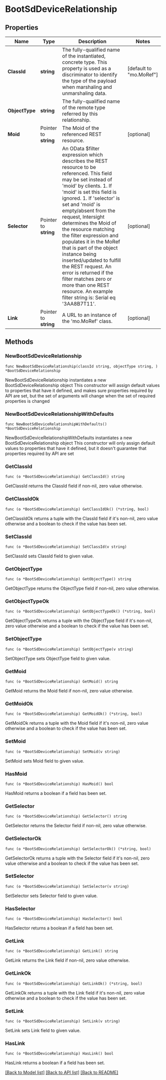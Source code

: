 # BootSdDeviceRelationship

## Properties

Name | Type | Description | Notes
------------ | ------------- | ------------- | -------------
**ClassId** | **string** | The fully-qualified name of the instantiated, concrete type. This property is used as a discriminator to identify the type of the payload when marshaling and unmarshaling data. | [default to "mo.MoRef"]
**ObjectType** | **string** | The fully-qualified name of the remote type referred by this relationship. | 
**Moid** | Pointer to **string** | The Moid of the referenced REST resource. | [optional] 
**Selector** | Pointer to **string** | An OData $filter expression which describes the REST resource to be referenced. This field may be set instead of &#39;moid&#39; by clients. 1. If &#39;moid&#39; is set this field is ignored. 1. If &#39;selector&#39; is set and &#39;moid&#39; is empty/absent from the request, Intersight determines the Moid of the resource matching the filter expression and populates it in the MoRef that is part of the object instance being inserted/updated to fulfill the REST request. An error is returned if the filter matches zero or more than one REST resource. An example filter string is: Serial eq &#39;3AA8B7T11&#39;. | [optional] 
**Link** | Pointer to **string** | A URL to an instance of the &#39;mo.MoRef&#39; class. | [optional] 

## Methods

### NewBootSdDeviceRelationship

`func NewBootSdDeviceRelationship(classId string, objectType string, ) *BootSdDeviceRelationship`

NewBootSdDeviceRelationship instantiates a new BootSdDeviceRelationship object
This constructor will assign default values to properties that have it defined,
and makes sure properties required by API are set, but the set of arguments
will change when the set of required properties is changed

### NewBootSdDeviceRelationshipWithDefaults

`func NewBootSdDeviceRelationshipWithDefaults() *BootSdDeviceRelationship`

NewBootSdDeviceRelationshipWithDefaults instantiates a new BootSdDeviceRelationship object
This constructor will only assign default values to properties that have it defined,
but it doesn't guarantee that properties required by API are set

### GetClassId

`func (o *BootSdDeviceRelationship) GetClassId() string`

GetClassId returns the ClassId field if non-nil, zero value otherwise.

### GetClassIdOk

`func (o *BootSdDeviceRelationship) GetClassIdOk() (*string, bool)`

GetClassIdOk returns a tuple with the ClassId field if it's non-nil, zero value otherwise
and a boolean to check if the value has been set.

### SetClassId

`func (o *BootSdDeviceRelationship) SetClassId(v string)`

SetClassId sets ClassId field to given value.


### GetObjectType

`func (o *BootSdDeviceRelationship) GetObjectType() string`

GetObjectType returns the ObjectType field if non-nil, zero value otherwise.

### GetObjectTypeOk

`func (o *BootSdDeviceRelationship) GetObjectTypeOk() (*string, bool)`

GetObjectTypeOk returns a tuple with the ObjectType field if it's non-nil, zero value otherwise
and a boolean to check if the value has been set.

### SetObjectType

`func (o *BootSdDeviceRelationship) SetObjectType(v string)`

SetObjectType sets ObjectType field to given value.


### GetMoid

`func (o *BootSdDeviceRelationship) GetMoid() string`

GetMoid returns the Moid field if non-nil, zero value otherwise.

### GetMoidOk

`func (o *BootSdDeviceRelationship) GetMoidOk() (*string, bool)`

GetMoidOk returns a tuple with the Moid field if it's non-nil, zero value otherwise
and a boolean to check if the value has been set.

### SetMoid

`func (o *BootSdDeviceRelationship) SetMoid(v string)`

SetMoid sets Moid field to given value.

### HasMoid

`func (o *BootSdDeviceRelationship) HasMoid() bool`

HasMoid returns a boolean if a field has been set.

### GetSelector

`func (o *BootSdDeviceRelationship) GetSelector() string`

GetSelector returns the Selector field if non-nil, zero value otherwise.

### GetSelectorOk

`func (o *BootSdDeviceRelationship) GetSelectorOk() (*string, bool)`

GetSelectorOk returns a tuple with the Selector field if it's non-nil, zero value otherwise
and a boolean to check if the value has been set.

### SetSelector

`func (o *BootSdDeviceRelationship) SetSelector(v string)`

SetSelector sets Selector field to given value.

### HasSelector

`func (o *BootSdDeviceRelationship) HasSelector() bool`

HasSelector returns a boolean if a field has been set.

### GetLink

`func (o *BootSdDeviceRelationship) GetLink() string`

GetLink returns the Link field if non-nil, zero value otherwise.

### GetLinkOk

`func (o *BootSdDeviceRelationship) GetLinkOk() (*string, bool)`

GetLinkOk returns a tuple with the Link field if it's non-nil, zero value otherwise
and a boolean to check if the value has been set.

### SetLink

`func (o *BootSdDeviceRelationship) SetLink(v string)`

SetLink sets Link field to given value.

### HasLink

`func (o *BootSdDeviceRelationship) HasLink() bool`

HasLink returns a boolean if a field has been set.


[[Back to Model list]](../README.md#documentation-for-models) [[Back to API list]](../README.md#documentation-for-api-endpoints) [[Back to README]](../README.md)


